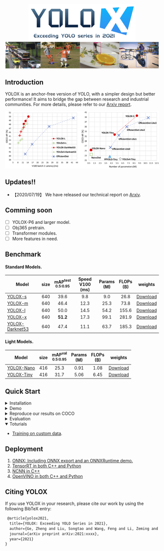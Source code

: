 <div align="center"><img src="assets/logo.png" width="350"></div>
<img src="assets/demo.png" >

## Introduction
YOLOX is an anchor-free version of YOLO, with a simpler design but better performance! It aims to bridge the gap between research and industrial communities.
For more details, please refer to our [Arxiv report]().

<img src="assets/git_fig.png" width="1000" >

## Updates!!
* 【2020/07/19】 We have released our technical report on [Arxiv]().

## Comming soon
- [ ] YOLOX-P6 and larger model.
- [ ] Obj365 pretrain.
- [ ] Transformer modules.
- [ ] More features in need.

## Benchmark

#### Standard Models.
|Model |size |mAP<sup>test<br>0.5:0.95 | Speed V100<br>(ms) | Params<br>(M) |FLOPs<br>(B)| weights |
| ------        |:---: | :---:       |:---:     |:---:  | :---: | :----: |
|[YOLOX-s](./exps/yolox_s.py)    |640  |39.6      |9.8     |9.0 | 26.8 | [Download](https://megvii-my.sharepoint.cn/:u:/g/personal/gezheng_megvii_com/EW62gmO2vnNNs5npxjzunVwB9p307qqygaCkXdTO88BLUg?e=NMTQYw) |
|[YOLOX-m](./exps/yolox_m.py)    |640  |46.4      |12.3     |25.3 |73.8| [Download](https://megvii-my.sharepoint.cn/:u:/g/personal/gezheng_megvii_com/ERMTP7VFqrVBrXKMU7Vl4TcBQs0SUeCT7kvc-JdIbej4tQ?e=1MDo9y) |
|[YOLOX-l](./exps/yolox_l.py)    |640  |50.0  |14.5 |54.2| 155.6 | [Download](https://megvii-my.sharepoint.cn/:u:/g/personal/gezheng_megvii_com/EWA8w_IEOzBKvuueBqfaZh0BeoG5sVzR-XYbOJO4YlOkRw?e=wHWOBE) |
|[YOLOX-x](./exps/yolox_x.py)   |640  |**51.2**      | 17.3 |99.1 |281.9 | [Download](https://megvii-my.sharepoint.cn/:u:/g/personal/gezheng_megvii_com/EdgVPHBziOVBtGAXHfeHI5kBza0q9yyueMGdT0wXZfI1rQ?e=tABO5u) |
|[YOLOX-Darknet53](./exps/yolov3.py)   |640  | 47.4      | 11.1 |63.7 | 185.3 | [Download](https://megvii-my.sharepoint.cn/:u:/g/personal/gezheng_megvii_com/EZ-MV1r_fMFPkPrNjvbJEMoBLOLAnXH-XKEB77w8LhXL6Q?e=mf6wOc) |

#### Light Models.
|Model |size |mAP<sup>val<br>0.5:0.95 | Params<br>(M) |FLOPs<br>(B)| weights |
| ------        |:---:  |  :---:       |:---:     |:---:  | :---: |
|[YOLOX-Nano](./exps/nano.py) |416  |25.3  | 0.91 |1.08 | [Download](https://megvii-my.sharepoint.cn/:u:/g/personal/gezheng_megvii_com/EdcREey-krhLtdtSnxolxiUBjWMy6EFdiaO9bdOwZ5ygCQ?e=yQpdds) |
|[YOLOX-Tiny](./exps/yolox_tiny.py) |416  |31.7 | 5.06 |6.45 | [Download](https://megvii-my.sharepoint.cn/:u:/g/personal/gezheng_megvii_com/EYtjNFPqvZBBrQ-VowLcSr4B6Z5TdTflUsr_gO2CwhC3bQ?e=SBTwXj) |

## Quick Start

<details>
<summary>Installation</summary>

Step1. Install YOLOX.
```shell
git clone git@github.com:Megvii-BaseDetection/YOLOX.git
cd yolox
pip3 install -U pip && pip3 install -r requirements.txt
pip3 install -v -e .  # or  python3 setup.py develop
```
Step2. Install [apex](https://github.com/NVIDIA/apex).

```shell
git clone https://github.com/NVIDIA/apex
cd apex
pip3 install -v --disable-pip-version-check --no-cache-dir --global-option="--cpp_ext" --global-option="--cuda_ext" ./
```
Step3. Install [pycocotools](https://github.com/cocodataset/cocoapi).

```shell
pip3 install cython; pip3 install 'git+https://github.com/cocodataset/cocoapi.git#subdirectory=PythonAPI'
```

</details>

</details>

<details>
<summary>Demo</summary>

Step1. Download a pretrained model from the benchmark table.

Step2. Use either -n or -f to specify your detector's config. For example:

```shell
python tools/demo.py image -n yolox-s -c /path/to/your/yolox_s.pth.tar --path assets/dog.jpg --conf 0.3 --nms 0.65 --tsize 640 --save_result
```
or
```shell
python tools/demo.py image -f exps/yolox_s.py -c /path/to/your/yolox_s.pth.tar --path assets/dog.jpg --conf 0.3 --nms 0.65 --tsize 640 --save_result
```
Demo for video:
```shell
python tools/demo.py video -n yolox-s -c /path/to/your/yolox_s.pth.tar --path /path/to/your/video --conf 0.3 --nms 0.65 --tsize 640 --save_result
```


</details>

<details>
<summary>Reproduce our results on COCO</summary>

Step1. Prepare dataset
```shell
cd <YOLOX_HOME>
mkdir datasets
ln -s /path/to/your/COCO ./datasets/COCO
```

Step2. Reproduce our results on COCO by specifying -n:

```shell
python tools/train.py -n yolox-s -d 8 -b 64 --fp16 -o
                         yolox-m
                         yolox-l
                         yolox-x
```
* -d: number of gpu devices
* -b: total batch size, the recommended number for -b is num_gpu * 8
* --fp16: mixed precision training

When using -f, the above commands are equivalent to:

```shell
python tools/train.py -f exps/base/yolox-s.py -d 8 -b 64 --fp16 -o
                         exps/base/yolox-m.py
                         exps/base/yolox-l.py
                         exps/base/yolox-x.py
```

</details>


<details>
<summary>Evaluation</summary>

We support batch testing for fast evaluation:

```shell
python tools/eval.py -n  yolox-s -c yolox_s.pth.tar -b 64 -d 8 --conf 0.001 [--fp16] [--fuse]
                         yolox-m
                         yolox-l
                         yolox-x
```
* --fuse: fuse conv and bn
* -d: number of GPUs used for evaluation. DEFAULT: All GPUs available will be used.
* -b: total batch size across on all GPUs

To reproduce speed test, we use the following command:
```shell
python tools/eval.py -n  yolox-s -c yolox_s.pth.tar -b 1 -d 1 --conf 0.001 --fp16 --fuse
                         yolox-m
                         yolox-l
                         yolox-x
```

</details>


<details open>
<summary>Toturials</summary>

*  [Training on custom data](docs/train_custom_data.md).

</details>

## Deployment


1.  [ONNX: Including ONNX export and an ONNXRuntime demo.](./demo/ONNXRuntime)
2.  [TensorRT in both C++ and Python](./demo/TensorRT)
3.  [NCNN in C++](./demo/ncnn/android)
4.  [OpenVINO in both C++ and Python](./demo/OpenVINO)

## Citing YOLOX
If you use YOLOX in your research, please cite our work by using the following BibTeX entry:
  
```latex
 @article{yolox2021,
  title={YOLOX: Exceeding YOLO Series in 2021},
  author={Ge, Zheng and Liu, Songtao and Wang, Feng and Li, Zeming and Sun, Jian},
  journal={arXiv preprint arXiv:2021:xxxx},
  year={2021}
}
```

